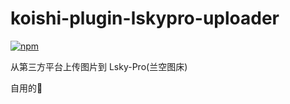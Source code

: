 # koishi-plugin-lskypro-uploader

[![npm](https://img.shields.io/npm/v/koishi-plugin-lskypro-uploader?style=flat-square)](https://www.npmjs.com/package/koishi-plugin-lskypro-uploader)

从第三方平台上传图片到 Lsky-Pro(兰空图床)

自用的🧩
